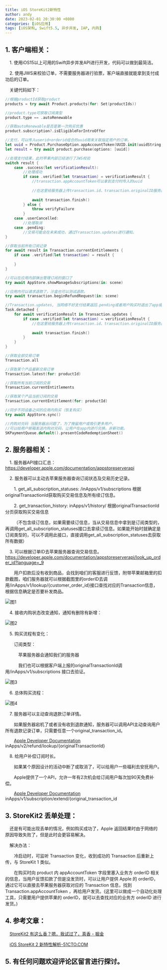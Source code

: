 ```yaml
---
title: iOS StoreKit2新特性
author: andy
date: 2023-02-01 20:30:00 +0800
categories: [iOS应用]
tags: [iOS架构, Swift5.5, 异步并发, IAP, 内购]
---
```


## 1. 客户端相关：

&emsp;1. 使用iOS15以上可用的Swift异步并发API进行开发，代码可以做到最简洁。

&emsp;2. 使用JWS来校验订单，不需要服务器进行验票，客户端直接就能拿到支付成功后的订单。

&emsp;关键代码如下：
```swift
//根据productId获取product
products = try await Product.products(for: Set(productIds))

//product.type可获取订阅类型
product.type == .autoRenewable

//获取autoRenewable是否是第一次购买优惠
product.subscription?.isEligibleForIntroOffer

//支付，可以传入userid+orderid组合的uuid用来关联指定用户的订单。
let uuid = Product.PurchaseOption.appAccountToken(UUID.init(uuidString: "userid+orderid")!)
let result = try await product.purchase(options: [uuid])

//处理支付结果，此时苹果内部已经进行了JWS校验
switch result {
    case .success(let verificationResult):
        //处理成功
        if case .verified(let transaction) = verificationResult {
            //transaction.appAccountToken可以拿到支付时传入的uuid
            
            //在这里给服务器上传transaction.id、transaction.originalID服务器就可以去苹果服务器请求订单信息了。
            
            await transaction.finish()
        } else {
            throw verifyFailure
        }
    case .userCancelled:
        //处理取消
    case .pending:
        //交易可能会在未来成功，通过Transaction.updates进行通知。
}

//获取当前所有订阅记录
for await result in Transaction.currentEntitlements {
    if case .verified(let transaction) = result {
        
    }
}

//可以在应用内部弹出管理订阅的窗口了
try await AppStore.showManageSubscriptions(in: scene)

//应用内可以请求退款了，沙盒也可以测试退款。
try await transaction.beginRefundRequest(in: scene)

//Transaction.updates, 当网络不好支付结果返回.pending或者用户购买时退出了app或卸载重装，在这里会获得回调。
Task.detached {
    for await verificationResult in Transaction.updates {
        if case .verified(let transaction) = verificationResult {
            //在这里给服务器上传transaction.id、transaction.originalID服务器就可以去苹果服务器请求订单信息了。
            
            await transaction.finish()
        }
    }
}

//获取全部交易订单
Transaction.all

//获取某个产品最新交易订单
Transaction.latest(for: productId)

//获取所有当前订阅的交易
Transaction.currentEntitlements

//获取某个产品当前订阅的交易
Transaction.currentEntitlement(for: productId)

//同步不同设备之间的应用内购买（恢复购买）
try await AppStore.sync()

//内购对兑码 当服务器出问题了，为了挽留用户或吸引更多用户，
//可以给用户邮箱发送内购对兑码，让用户在app内进行兑换。非新功能。
SKPaymentQueue.default().presentCodeRedemptionSheet()
```

## 2. 服务器相关：

&emsp;1. 服务器API接口汇总：https://developer.apple.com/documentation/appstoreserverapi

&emsp;2. 服务器可以主动去苹果服务器查询订阅状态及交易历史记录。

&emsp;&emsp;1. get_all_subscription_statuses: /inApps/v1/subscriptions 根据originalTransactionId获取购买交易信息及所有续订信息。

&emsp;&emsp;2. get_transaction_history:  inApps/v1/history/ 根据originalTransactionId分页获取购买交易信息

&emsp;&emsp;（不包含续订信息，如果需要续订信息，当从交易信息中拿到是订阅类型的，再调用get_all_subscription_statuses接口去拿续订信息。如果能开始时就确定是订阅类型的，可以不调用此接口，直接调用get_all_subscription_statuses去获取所有数据）

&emsp;3. 可以根据订单ID去苹果服务器查询交易信息。https://developer.apple.com/documentation/appstoreserverapi/look_up_order_id?language=_9

&emsp;&emsp;用户扣款后没有收到商品，会找到咱们的客服进行反馈，附带苹果邮箱里的扣款截图，咱们服务器就可以根据截图里的orderID去调用/inApps/v1/lookup/{customer_order_id}接口查找对应的Transaction信息，根据信息确定是否要补发商品。

![图1](/assets/img/posts/StoreKit2_image1.png)

&emsp;4. 接收内购状态改变通知，通知有删除有新增：

![图2](/assets/img/posts/StoreKit2_image2.png)

&emsp;5. 购买流程有变化：

&emsp;&emsp;订阅类型：

&emsp;&emsp;&emsp;苹果服务器会通知我们的服务器

&emsp;&emsp;&emsp;我们也可以根据客户端上报的originalTransactionId调用/inApps/v1/subscriptions 接口去验证。

![图3](/assets/img/posts/StoreKit2_image3.png)

&emsp;6. 总体购买流程：

![图4](/assets/img/posts/StoreKit2_image4.png)

&emsp;7. 服务器可以主动查询退款订单详情。

&emsp;&emsp;如果服务器宕机了或者没有收到退款通知，服务器可以调用API主动查询用户所有退款记录订单，只需要任意一个original_transaction_id。

&emsp;&emsp;[Apple Developer Documentation](https://developer.apple.com/documentation/appstoreserverapi/get_refund_history/) inApps/v2/refund/lookup/{originalTransactionId}

&emsp;8. 给用户补偿订阅时长。

&emsp;&emsp;如果某个原因设计的活动中断了或取消了，可以给用户一些福利去安抚用户。

&emsp;&emsp;Apple提供了一个API，允许一年有2次机会给订阅用户每次加90天免费补偿。

&emsp;&emsp;[Apple Developer Documentation](https://developer.apple.com/documentation/appstoreserverapi/extend_a_subscription_renewal_date/)  inApps/v1/subscription/extend/{original_transaction_id

## 3. StoreKit2 丢单处理：

&emsp;还是有可能出现丢单的情况，例如购买成功了，Apple 返回结果时由于网络的原因导致失败了，但是此时会更容易解决。

&emsp;解决办法：

&emsp;&emsp;冷启动时，可监听 Transaction 变化，收到成功的 Transaction 后重新上传，与 StoreKit 1 类似。

&emsp;&emsp;在购买时向 product 内 appAccountToken 字段里塞入业务方 orderID 相关的信息，当用户反馈扣款了但是没发货时，可以让用户提供 Apple 的 orderID，通过它可以直接去苹果服务器获取对应的 Transaction 信息，找到 Transaction.appAccountToken ，再给用户发货。(这里可以做成一个自动化处理工具，只需要用户提供苹果的 orderID，就可以去查找对应的业务方 orderID 进行发货。)

## 4. 参考文章：

&emsp;[StoreKit2 有这么香？嗯，我试过了，真香 - 掘金 ](https://juejin.cn/post/7023974581446639630)

&emsp;[iOS StoreKit 2 新特性解析-51CTO.COM](https://www.51cto.com/article/708077.html)

## 5. 有任何问题欢迎评论区留言进行探讨。
